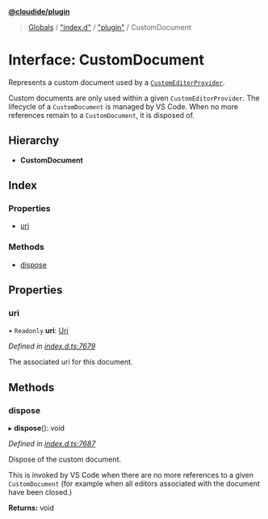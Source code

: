 **[@cloudide/plugin](../README.md)**

> [Globals](../README.md) / ["index.d"](../modules/_index_d_.md) / ["plugin"](../modules/_index_d_._plugin_.md) / CustomDocument

# Interface: CustomDocument

Represents a custom document used by a [`CustomEditorProvider`](#CustomEditorProvider).

Custom documents are only used within a given `CustomEditorProvider`. The lifecycle of a `CustomDocument` is
managed by VS Code. When no more references remain to a `CustomDocument`, it is disposed of.

## Hierarchy

* **CustomDocument**

## Index

### Properties

* [uri](_index_d_._plugin_.customdocument.md#uri)

### Methods

* [dispose](_index_d_._plugin_.customdocument.md#dispose)

## Properties

### uri

• `Readonly` **uri**: [Uri](../classes/_index_d_._plugin_.uri.md)

*Defined in [index.d.ts:7679](https://github.com/shuyaqian/cloudide-plugin-api/blob/6d83fa1/index.d.ts#L7679)*

The associated uri for this document.

## Methods

### dispose

▸ **dispose**(): void

*Defined in [index.d.ts:7687](https://github.com/shuyaqian/cloudide-plugin-api/blob/6d83fa1/index.d.ts#L7687)*

Dispose of the custom document.

This is invoked by VS Code when there are no more references to a given `CustomDocument` (for example when
all editors associated with the document have been closed.)

**Returns:** void
